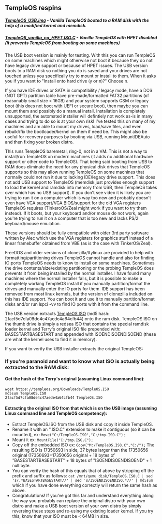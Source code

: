## TempleOS respins

##### <a href="https://github.com/tinkeros/TempleOS/releases/download/v0/TempleOS_USB.img">TempleOS_USB.img</a> - Vanilla TempleOS booted to a RAM disk with the help of a modified kernel and memdisk.
##### <a href="https://github.com/tinkeros/TempleOS/releases/download/v0/TempleOS_vanilla_no_HPET.ISO.C">TempleOS_vanilla_no_HPET.ISO.C</a> - Vanilla TempleOS with HPET disabled (it prevents TempleOS from booting on some machines)

The USB boot version is mainly for testing.  With this you can run TempleOS on some machines which might otherwise not boot it because they do not have legacy drive support or because of HPET issues.  The USB version boots to a RAM disk so nothing you do is saved and your drives are not touched unless you specifically try to mount or install to them.  When it asks you if you want to "Install onto hard drive (y or n)?" Choose n.

If you have IDE drives or SATA in compatibility / legacy mode, have a DOS (NOT GPT) partition table have pre-made/formatted FAT32 partitions (of reasonably small size < 16GB) and your system supports CSM or legacy boot (this does not boot with UEFI or secure boot), then maybe you can mount them and possibly do a manual install.  Installation is completely unsupported, the automated installer will defintiely not work as-is in many cases and trying to do so is at your own risk!  I've tested this on many of my machines and am able to mount my drives, load/save files, and even rebuild/fix the bootloader/kernel on them if need be.  This might also be useful for recovery purposes by booting via USB, running MountIDEAuto and then fixing your broken distro.

This runs TempleOS baremetal, ring-0, not in a VM.  This is not a way to install/run TempleOS on modern machines (it adds no additional hardware support or other code to TempleOS). That being said booting from USB to RAM does eliminate the need for any physical disk drives that TempleOS supports so this may allow running TempleOS on some machines that normally could not run it due to lacking IDE/legacy drive support.  This does not add USB support to TempleOS (memdisk just provides enough support to load the kernel and ramdisk into memory from USB, then TempleOS takes over which has no USB support).  If you don't see video it is likely you are trying to run it on a computer which is way too new and probably doesn't even have VGA support/VGA BIOS/support for the old VGA registers TempleOS requires  (TinkeroOS/Zeal might work if you want to try them instead).  If it boots, but your keyboard and/or mouse do not work, again you're trying to run it on a computer that is too new and lacks PS/2 keyboard/mouse emulation.

These versions should be fully compatible with older 3rd party software written by Alec which use the VGA registers for graphics stuff instead of a linear framebuffer obtained from VBE (as is the case with TinkerOS/Zeal).

FreeDOS and older versions of clonezilla/ttylinux are provided to help with formatting/partitioning drives TempleOS cannot handle and also for finding IO ports TempleOS needs to know to install on some machines.  Sometimes the drive contents/size/existing partitioning or the probing TempleOS does prevents it from being installed by the normal installer.  I have found many machines where the normal installer fails, but it is possible to make a completely working TempleOS install if you manually partition/format the drives and manually enter the IO ports for them.  IDE support has been removed from most linux kernels, but the version of clonezilla included on this has IDE support.  You can boot it and use it to manually partition/format disks and/or run lspci -vv to find IO ports with it from the command line.

The USB version extracts <a href="https://templeos.org/Downloads/TempleOS.ISO">TempleOS.ISO</a> (md5 hash: 2facf5d7cfa08de4c47aede4a64cfb44) onto the ram disk.  TempleOS.ISO on the thumb drive is simply a redsea ISO that contains the special ramdisk loader kernel and Terry's original ISO file prepended with: BASESTARTBASESTART and appended with ISOENDISOENDISOEND (these are what the kernel uses to find it in memory).

If you want to verify the USB installer extracts the original TempleOS:

### If you're paranoid and want to know what ISO is actually being extracted to the RAM disk:

#### Get the hash of the Terry's original (assuming Linux command line):
```
wget https://templeos.org/Downloads/TempleOS.ISO
md5sum TempleOS.ISO
2facf5d7cfa08de4c47aede4a64cfb44 TempleOS.ISO
```
#### Extracting the original ISO from that which is on the USB image (assuming Linux command line and TempleOS competency):
- Extract TempleOS.ISO from the USB disk and copy it inside TempleOS.
- Rename it with an ".ISO.C" extension to make it contiguous (so it can be mounted), ex: `Move("C:/TempleOS.ISO","C:/tmp.ISO.C");`
- Mount it ex: `MountFile("C:/tmp.ISO.C");`
- Copy off the embedded ISO ex: `Copy("M:/TempleOS.ISO.C","C:/");` The resulting ISO is 17350693 in side, 37 bytes larger than the 17350656 original (17350693=17350656 original + 18 bytes of "BASESTARTBASESTART" + 18 bytes of "ISOENDISOENDISOEND" + 1 null byte.
- You can verify the hash of this equals that of above by stripping off the prefix and suffix as follows:
`cat /mnt/qemu_disk/TempleOS.ISO.C | sed 's/.*BASESTARTBASESTART//' | sed 's/ISOENDISOENDISO.*//' | md5sum` which if you have done everything correctly will return the same hash as above.
- Congratulations!  If you've got this far and understand everything along the way you probably can replace the original distro with your own distro and make a USB boot version of your own distro by simply reversing these steps and re-using my existing loader kernel.  If you try this, know that your ISO must be < 64MB in size.




